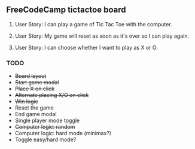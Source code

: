 ## FreeCodeCamp tictactoe board ##

1. User Story: I can play a game of Tic Tac Toe with the computer.

2. User Story: My game will reset as soon as it's over so I can play again.

3. User Story: I can choose whether I want to play as X or O.

### TODO ###
- ~~Board layout~~
- ~~Start game modal~~
- ~~Place X on click~~
- ~~Alternate placing X/O on click~~
- ~~Win logic~~
- Reset the game
- End game modal
- Single player mode toggle
- ~~Computer logic: random~~
- Computer logic: hard mode (minimax?)
- Toggle easy/hard mode?
